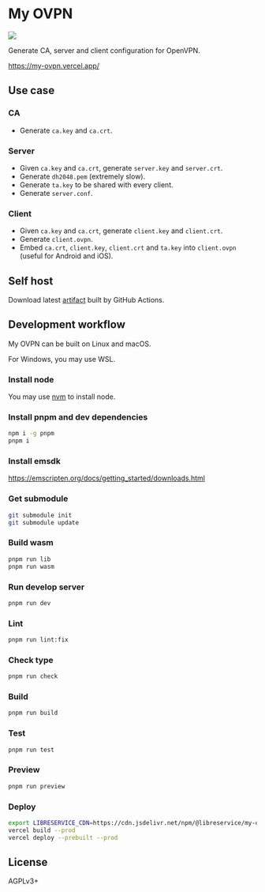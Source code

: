 # My OVPN
![](https://img.shields.io/github/license/LibreService/my_ovpn)

Generate CA, server and client configuration for OpenVPN.

https://my-ovpn.vercel.app/

## Use case
### CA
* Generate `ca.key` and `ca.crt`.
### Server
* Given `ca.key` and `ca.crt`, generate `server.key` and `server.crt`.
* Generate `dh2048.pem` (extremely slow).
* Generate `ta.key` to be shared with every client.
* Generate `server.conf`.
### Client
* Given `ca.key` and `ca.crt`, generate `client.key` and `client.crt`.
* Generate `client.ovpn`.
* Embed `ca.crt`, `client.key`, `client.crt` and `ta.key` into `client.ovpn` (useful for Android and iOS).

## Self host
Download latest [artifact](https://github.com/LibreService/my_ovpn/releases/download/latest/my-ovpn-dist.zip) built by GitHub Actions.

## Development workflow
My OVPN can be built on Linux and macOS.

For Windows, you may use WSL.
### Install node
You may use [nvm](https://github.com/nvm-sh/nvm) to install node.
### Install pnpm and dev dependencies
```sh
npm i -g pnpm
pnpm i
```
### Install emsdk
https://emscripten.org/docs/getting_started/downloads.html
### Get submodule
```sh
git submodule init
git submodule update
```
### Build wasm
```sh
pnpm run lib
pnpm run wasm
```
### Run develop server
```sh
pnpm run dev
```
### Lint
```sh
pnpm run lint:fix
```
### Check type
```sh
pnpm run check
```
### Build
```sh
pnpm run build
```
### Test
```sh
pnpm run test
```
### Preview
```sh
pnpm run preview
```
### Deploy
```sh
export LIBRESERVICE_CDN=https://cdn.jsdelivr.net/npm/@libreservice/my-ovpn@VERSION/dist/ # optional
vercel build --prod
vercel deploy --prebuilt --prod
```

## License
AGPLv3+
